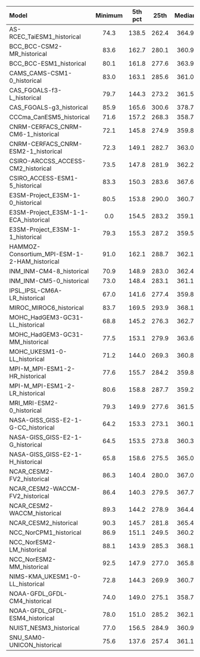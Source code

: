 Model | Minimum | 5th pct | 25th | Median | 75th | 95th pct | Maximum
 :-- |  :--:  |  :--:  |  :--:  |  :--:  |  :--:  |  :--:  |  :--: 
AS-RCEC_TaiESM1_historical |    74.3 |   138.5 |   262.4 |   364.9 |   443.0 |   473.9 |   602.6
BCC_BCC-CSM2-MR_historical |    83.6 |   162.7 |   280.1 |   360.9 |   445.5 |   475.8 |   579.8
BCC_BCC-ESM1_historical |    80.1 |   161.8 |   277.6 |   363.9 |   447.7 |   475.0 |   570.6
CAMS_CAMS-CSM1-0_historical |    83.0 |   163.1 |   285.6 |   361.0 |   442.0 |   471.9 |   562.6
CAS_FGOALS-f3-L_historical |    79.7 |   144.3 |   273.2 |   361.5 |   437.7 |   467.6 |   571.6
CAS_FGOALS-g3_historical |    85.9 |   165.6 |   300.6 |   378.7 |   447.4 |   472.6 |   585.4
CCCma_CanESM5_historical |    71.6 |   157.2 |   268.3 |   358.7 |   438.8 |   471.2 |   587.2
CNRM-CERFACS_CNRM-CM6-1_historical |    72.1 |   145.8 |   274.9 |   359.8 |   437.6 |   467.3 |   572.6
CNRM-CERFACS_CNRM-ESM2-1_historical |    72.3 |   149.1 |   282.7 |   363.0 |   440.7 |   470.0 |   581.0
CSIRO-ARCCSS_ACCESS-CM2_historical |    73.5 |   147.8 |   281.9 |   362.2 |   442.8 |   473.2 |   600.0
CSIRO_ACCESS-ESM1-5_historical |    83.3 |   150.3 |   283.6 |   367.6 |   445.2 |   475.1 |   596.5
E3SM-Project_E3SM-1-0_historical |    80.5 |   153.8 |   290.0 |   360.7 |   440.7 |   471.0 |   573.6
E3SM-Project_E3SM-1-1-ECA_historical | 0.0 |   154.5 |   283.2 |   359.1 |   441.0 |   471.0 |   573.3
E3SM-Project_E3SM-1-1_historical |    79.3 |   155.3 |   287.2 |   359.5 |   441.0 |   471.7 |   576.1
HAMMOZ-Consortium_MPI-ESM-1-2-HAM_historical |    91.0 |   162.1 |   288.7 |   362.1 |   435.5 |   466.0 |   606.6
INM_INM-CM4-8_historical |    70.9 |   148.9 |   283.0 |   362.4 |   438.1 |   467.1 |   575.9
INM_INM-CM5-0_historical |    73.0 |   148.4 |   283.1 |   361.1 |   437.0 |   465.9 |   563.3
IPSL_IPSL-CM6A-LR_historical |    67.0 |   141.6 |   277.4 |   359.8 |   439.2 |   470.1 |   587.0
MIROC_MIROC6_historical |    83.7 |   169.5 |   293.9 |   368.1 |   440.1 |   471.9 |   675.8
MOHC_HadGEM3-GC31-LL_historical |    68.8 |   145.2 |   276.3 |   362.7 |   440.3 |   470.5 |   585.8
MOHC_HadGEM3-GC31-MM_historical |    77.5 |   153.1 |   279.9 |   363.6 |   440.5 |   471.6 |   592.6
MOHC_UKESM1-0-LL_historical |    71.2 |   144.0 |   269.3 |   360.8 |   440.2 |   471.5 |   603.1
MPI-M_MPI-ESM1-2-HR_historical |    77.6 |   155.7 |   284.2 |   359.8 |   440.1 |   473.6 |   610.1
MPI-M_MPI-ESM1-2-LR_historical |    80.6 |   158.8 |   287.7 |   359.2 |   436.7 |   468.7 |   617.6
MRI_MRI-ESM2-0_historical |    79.3 |   149.9 |   277.6 |   361.5 |   442.0 |   473.4 |   594.2
NASA-GISS_GISS-E2-1-G-CC_historical |    64.2 |   153.3 |   273.1 |   360.1 |   445.0 |   472.9 |   586.6
NASA-GISS_GISS-E2-1-G_historical |    64.5 |   153.5 |   273.8 |   360.3 |   445.5 |   473.3 |   588.9
NASA-GISS_GISS-E2-1-H_historical |    65.8 |   158.6 |   275.5 |   365.0 |   445.5 |   472.7 |   603.1
NCAR_CESM2-FV2_historical |    86.3 |   140.4 |   280.0 |   367.0 |   445.0 |   475.2 |   580.1
NCAR_CESM2-WACCM-FV2_historical |    86.4 |   140.3 |   279.5 |   367.7 |   445.5 |   475.9 |   578.1
NCAR_CESM2-WACCM_historical |    89.3 |   144.2 |   278.9 |   364.4 |   444.8 |   477.1 |   594.7
NCAR_CESM2_historical |    90.3 |   145.7 |   281.8 |   365.4 |   445.6 |   477.6 |   590.8
NCC_NorCPM1_historical |    86.9 |   151.1 |   249.5 |   360.2 |   435.5 |   465.9 |   571.1
NCC_NorESM2-LM_historical |    88.1 |   143.9 |   285.3 |   368.1 |   446.7 |   477.6 |   585.1
NCC_NorESM2-MM_historical |    92.5 |   147.9 |   277.0 |   365.8 |   443.9 |   475.4 |   581.9
NIMS-KMA_UKESM1-0-LL_historical |    72.8 |   144.3 |   269.9 |   360.7 |   440.2 |   471.3 |   610.0
NOAA-GFDL_GFDL-CM4_historical |    74.0 |   149.0 |   275.1 |   358.7 |   437.6 |   470.0 |   604.4
NOAA-GFDL_GFDL-ESM4_historical |    78.0 |   151.0 |   285.2 |   362.1 |   441.7 |   473.1 |   605.9
NUIST_NESM3_historical |    77.0 |   156.5 |   284.9 |   360.9 |   440.3 |   469.1 |   623.2
SNU_SAM0-UNICON_historical |    75.6 |   137.6 |   257.4 |   361.1 |   439.2 |   469.0 |   597.9
